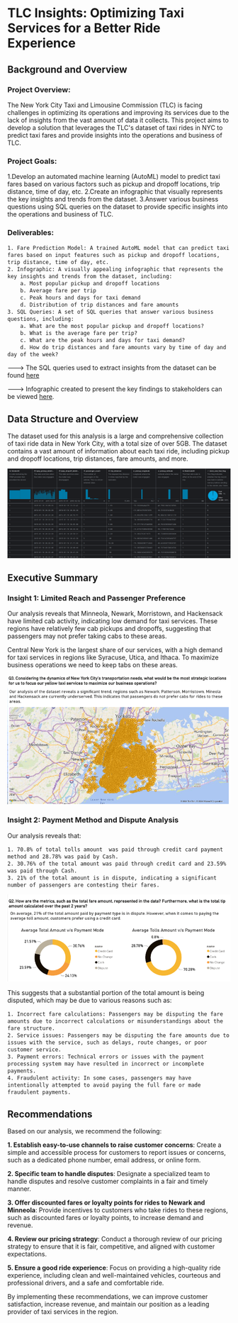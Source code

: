 # TLC Insights: Optimizing Taxi Services for a Better Ride Experience

## Background and Overview

### Project Overview:

The New York City Taxi and Limousine Commission (TLC) is facing challenges in optimizing its operations and improving its services due to the lack of insights from the vast amount of data it collects. This project aims to develop a solution that leverages the TLC's dataset of taxi rides in NYC to predict taxi fares and provide insights into the operations and business of TLC.

### Project Goals:

1.Develop an automated machine learning (AutoML) model to predict taxi fares based on various factors such as pickup and dropoff locations, trip distance, time of day, etc.
2.Create an infographic that visually represents the key insights and trends from the dataset.
3.Answer various business questions using SQL queries on the dataset to provide specific insights into the operations and business of TLC.

### Deliverables:

    1. Fare Prediction Model: A trained AutoML model that can predict taxi fares based on input features such as pickup and dropoff locations, trip distance, time of day, etc.
    2. Infographic: A visually appealing infographic that represents the key insights and trends from the dataset, including:
        a. Most popular pickup and dropoff locations
        b. Average fare per trip
        c. Peak hours and days for taxi demand
        d. Distribution of trip distances and fare amounts
    3. SQL Queries: A set of SQL queries that answer various business questions, including:
        a. What are the most popular pickup and dropoff locations?
        b. What is the average fare per trip?
        c. What are the peak hours and days for taxi demand?
        d. How do trip distances and fare amounts vary by time of day and day of the week?

---> The SQL queries used to extract insights from the dataset can be found [here](https://github.com/Sherwin-14/NYC_Taxi_Analysis/blob/master/nyc_taxi_q%26a.sql)

---> Infographic created to present the key findings to stakeholders can be viewed [here](https://github.com/Sherwin-14/NYC_Taxi_Analysis/blob/master/nyc_taxi_report.pdf).

## Data Structure and Overview

The dataset used for this analysis is a large and comprehensive collection of taxi ride data in New York City, with a total size of over 5GB. The dataset contains a vast amount of information about each taxi ride, including pickup and dropoff locations, trip distances, fare amounts, and more.

![Infographic](https://github.com/Sherwin-14/NYC_Taxi_Analysis/blob/master/tripdata.png)

## Executive Summary

### Insight 1: Limited Reach and Passenger Preference

Our analysis reveals that Minneola, Newark, Morristown, and Hackensack have limited cab activity, indicating low demand for taxi services. These regions have relatively few cab pickups and dropoffs, suggesting that passengers may not prefer taking cabs to these areas.

Central New York is the largest share of our services, with a high demand for taxi services in regions like Syracuse, Utica, and Ithaca. To maximize business operations we need to keep tabs on these areas.

![Infographic](https://github.com/Sherwin-14/NYC_Taxi_Analysis/blob/master/Model/insight.png)

### Insight 2: Payment Method and Dispute Analysis

Our analysis reveals that:

    1. 70.8% of total tolls amount  was paid through credit card payment method and 28.78% was paid by Cash.
    2. 30.76% of the total amount was paid through credit card and 23.59% was paid through Cash.
    3. 21% of the total amount is in dispute, indicating a significant number of passengers are contesting their fares.


![Infographic](https://github.com/Sherwin-14/NYC_Taxi_Analysis/blob/master/Model/insight-2.png)
    

This suggests that a substantial portion of the total amount is being disputed, which may be due to various reasons such as:

    1. Incorrect fare calculations: Passengers may be disputing the fare amounts due to incorrect calculations or misunderstandings about the fare structure.
    2. Service issues: Passengers may be disputing the fare amounts due to issues with the service, such as delays, route changes, or poor customer service.
    3. Payment errors: Technical errors or issues with the payment processing system may have resulted in incorrect or incomplete payments.
    4. Fraudulent activity: In some cases, passengers may have intentionally attempted to avoid paying the full fare or made fraudulent payments.

## Recommendations 

Based on our analysis, we recommend the following:

**1. Establish easy-to-use channels to raise customer concerns**: Create a simple and accessible process for customers to report issues or concerns, such as a dedicated phone number, email address, or online form.

**2. Specific team to handle disputes**: Designate a specialized team to handle disputes and resolve customer complaints in a fair and timely manner.

**3. Offer discounted fares or loyalty points for rides to Newark and Minneola**: Provide incentives to customers who take rides to these regions, such as discounted fares or loyalty points, to increase demand and revenue.

**4. Review our pricing strategy**: Conduct a thorough review of our pricing strategy to ensure that it is fair, competitive, and aligned with customer expectations.

**5. Ensure a good ride experience**: Focus on providing a high-quality ride experience, including clean and well-maintained vehicles, courteous and professional drivers, and a safe and comfortable ride.

By implementing these recommendations, we can improve customer satisfaction, increase revenue, and maintain our position as a leading provider of taxi services in the region.

    



